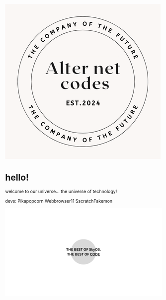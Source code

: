 ![super electronics company! Alter Net codes EST. 2024](https://github.com/Alter-Net-codes/.github/blob/main/images/superELECTRONICScompany1.png) 

# hello!
welcome to our universe...
the universe of technology!

devs:
Pikapopcorn
Webbrowser11
SscratchFakemon

![super electronics company! Alter Net codes EST. 2024](https://github.com/Alter-Net-codes/.github/blob/main/images/whatwearelike.png) 
